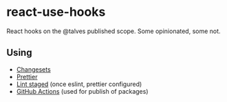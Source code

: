 # react-use-hooks

React hooks on the @talves published scope. Some opinionated, some not.

## Using

- [Changesets][changesets]
- [Prettier][prettier]
- [Lint staged][lint-staged] (once eslint, prettier configured)
- [GitHub Actions][actions] (used for publish of packages)

[changesets]: https://github.com/atlassian/changesets
[prettier]: https://prettier.io/docs/en/install.html
[lint-staged]: https://github.com/okonet/lint-staged
[actions]: https://docs.github.com/en/actions
